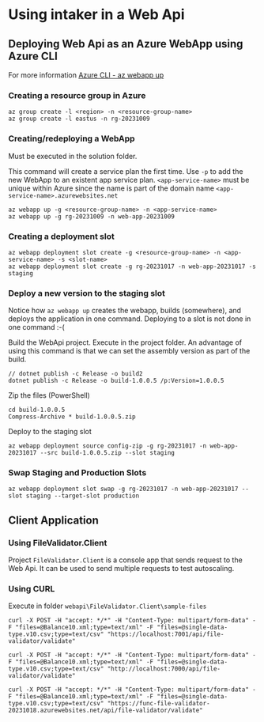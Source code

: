 # Using intaker in a Web Api

## Deploying Web Api as an Azure WebApp using Azure CLI

For more information [Azure CLI - az webapp up](https://learn.microsoft.com/en-us/cli/azure/webapp?view=azure-cli-latest#az-webapp-up())

### Creating a resource group in Azure
```
az group create -l <region> -n <resource-group-name>
az group create -l eastus -n rg-20231009
```

### Creating/redeploying a WebApp

Must be executed in the solution folder.

This command will create a service plan the first time. Use `-p` to add the new WebApp to an existent app service plan.
`<app-service-name>` must be unique within Azure since the name is part of the domain name `<app-service-name>.azurewebsites.net`

```
az webapp up -g <resource-group-name> -n <app-service-name>
az webapp up -g rg-20231009 -n web-app-20231009
```

### Creating a deployment slot
```
az webapp deployment slot create -g <resource-group-name> -n <app-service-name> -s <slot-name>
az webapp deployment slot create -g rg-20231017 -n web-app-20231017 -s staging
```

### Deploy a new version to the staging slot

Notice how `az webapp up` creates the webapp, builds (somewhere), and deploys the application in one command.
Deploying to a slot is not done in one command :-(

Build the WebApi project. Execute in the project folder. An advantage of using this command is that we can set the assembly version as part of the build.

```
// dotnet publish -c Release -o build2
dotnet publish -c Release -o build-1.0.0.5 /p:Version=1.0.0.5
```

Zip the files (PowerShell)
```
cd build-1.0.0.5
Compress-Archive * build-1.0.0.5.zip
```

Deploy to the staging slot
```
az webapp deployment source config-zip -g rg-20231017 -n web-app-20231017 --src build-1.0.0.5.zip --slot staging
```

### Swap Staging and Production Slots
```
az webapp deployment slot swap -g rg-20231017 -n web-app-20231017 --slot staging --target-slot production
```


## Client Application

### Using FileValidator.Client

Project `FileValidator.Client` is a console app that sends request to the Web Api.
It can be used to send multiple requests to test autoscaling.

### Using CURL
Execute in folder `webapi\FileValidator.Client\sample-files`
```
curl -X POST -H "accept: */*" -H "Content-Type: multipart/form-data" -F "files=@Balance10.xml;type=text/xml" -F "files=@single-data-type.v10.csv;type=text/csv" "https://localhost:7001/api/file-validator/validate"

curl -X POST -H "accept: */*" -H "Content-Type: multipart/form-data" -F "files=@Balance10.xml;type=text/xml" -F "files=@single-data-type.v10.csv;type=text/csv" "http://localhost:7000/api/file-validator/validate"

curl -X POST -H "accept: */*" -H "Content-Type: multipart/form-data" -F "files=@Balance10.xml;type=text/xml" -F "files=@single-data-type.v10.csv;type=text/csv" "https://func-file-validator-20231018.azurewebsites.net/api/file-validator/validate"
```